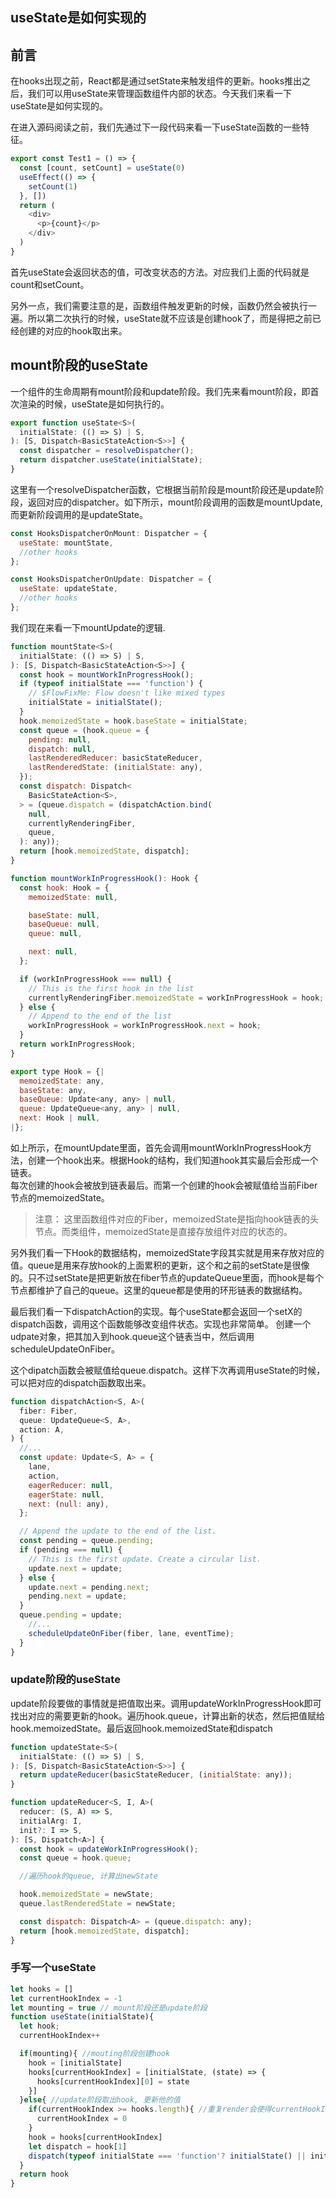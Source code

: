 ## useState是如何实现的

## 前言
在hooks出现之前，React都是通过setState来触发组件的更新。hooks推出之后，我们可以用useState来管理函数组件内部的状态。今天我们来看一下useState是如何实现的。

在进入源码阅读之前，我们先通过下一段代码来看一下useState函数的一些特征。

```javascript
export const Test1 = () => {
  const [count, setCount] = useState(0)
  useEffect(() => {
    setCount(1)
  }, [])
  return (
    <div>
      <p>{count}</p>
    </div>
  )
}
```

首先useState会返回状态的值，可改变状态的方法。对应我们上面的代码就是count和setCount。    

另外一点，我们需要注意的是，函数组件触发更新的时候，函数仍然会被执行一遍。所以第二次执行的时候，useState就不应该是创建hook了，而是得把之前已经创建的对应的hook取出来。


## mount阶段的useState
一个组件的生命周期有mount阶段和update阶段。我们先来看mount阶段，即首次渲染的时候，useState是如何执行的。

```javascript
export function useState<S>(
  initialState: (() => S) | S,
): [S, Dispatch<BasicStateAction<S>>] {
  const dispatcher = resolveDispatcher();
  return dispatcher.useState(initialState);
}
```
这里有一个resolveDispatcher函数，它根据当前阶段是mount阶段还是update阶段，返回对应的dispatcher。如下所示，mount阶段调用的函数是mountUpdate, 而更新阶段调用的是updateState。

```javascript
const HooksDispatcherOnMount: Dispatcher = {
  useState: mountState,
  //other hooks
};

const HooksDispatcherOnUpdate: Dispatcher = {
  useState: updateState,
  //other hooks
};
```

我们现在来看一下mountUpdate的逻辑.

```javascript
function mountState<S>(
  initialState: (() => S) | S,
): [S, Dispatch<BasicStateAction<S>>] {
  const hook = mountWorkInProgressHook();
  if (typeof initialState === 'function') {
    // $FlowFixMe: Flow doesn't like mixed types
    initialState = initialState();
  }
  hook.memoizedState = hook.baseState = initialState;
  const queue = (hook.queue = {
    pending: null,
    dispatch: null,
    lastRenderedReducer: basicStateReducer,
    lastRenderedState: (initialState: any),
  });
  const dispatch: Dispatch<
    BasicStateAction<S>,
  > = (queue.dispatch = (dispatchAction.bind(
    null,
    currentlyRenderingFiber,
    queue,
  ): any));
  return [hook.memoizedState, dispatch];
}

function mountWorkInProgressHook(): Hook {
  const hook: Hook = {
    memoizedState: null,

    baseState: null,
    baseQueue: null,
    queue: null,

    next: null,
  };

  if (workInProgressHook === null) {
    // This is the first hook in the list
    currentlyRenderingFiber.memoizedState = workInProgressHook = hook;
  } else {
    // Append to the end of the list
    workInProgressHook = workInProgressHook.next = hook;
  }
  return workInProgressHook;
}

export type Hook = {|
  memoizedState: any,
  baseState: any,
  baseQueue: Update<any, any> | null,
  queue: UpdateQueue<any, any> | null,
  next: Hook | null,
|};
```
如上所示，在mountUpdate里面，首先会调用mountWorkInProgressHook方法，创建一个hook出来。根据Hook的结构，我们知道hook其实最后会形成一个链表。  
每次创建的hook会被放到链表最后。而第一个创建的hook会被赋值给当前Fiber节点的memoizedState。
> 注意： 这里函数组件对应的Fiber，memoizedState是指向hook链表的头节点。而类组件，memoizedState是直接存放组件对应的状态的。

另外我们看一下Hook的数据结构，memoizedState字段其实就是用来存放对应的值。queue是用来存放hook的上面累积的更新，这个和之前的setState是很像的。只不过setState是把更新放在fiber节点的updateQueue里面，而hook是每个节点都维护了自己的queue。这里的queue都是使用的环形链表的数据结构。 

最后我们看一下dispatchAction的实现。每个useState都会返回一个setX的dispatch函数，调用这个函数能够改变组件状态。实现也非常简单。 创建一个udpate对象，把其加入到hook.queue这个链表当中，然后调用scheduleUpdateOnFiber。  

这个dipatch函数会被赋值给queue.dispatch。这样下次再调用useState的时候，可以把对应的dispatch函数取出来。

```javascript
function dispatchAction<S, A>(
  fiber: Fiber,
  queue: UpdateQueue<S, A>,
  action: A,
) {
  //...
  const update: Update<S, A> = {
    lane,
    action,
    eagerReducer: null,
    eagerState: null,
    next: (null: any),
  };

  // Append the update to the end of the list.
  const pending = queue.pending;
  if (pending === null) {
    // This is the first update. Create a circular list.
    update.next = update;
  } else {
    update.next = pending.next;
    pending.next = update;
  }
  queue.pending = update;
    //...
    scheduleUpdateOnFiber(fiber, lane, eventTime);
  }
}
``` 

### update阶段的useState

update阶段要做的事情就是把值取出来。调用updateWorkInProgressHook即可找出对应的需要更新的hook。遍历hook.queue，计算出新的状态，然后把值赋给hook.memoizedState。最后返回hook.memoizedState和dispatch

```javascript
function updateState<S>(
  initialState: (() => S) | S,
): [S, Dispatch<BasicStateAction<S>>] {
  return updateReducer(basicStateReducer, (initialState: any));
}

function updateReducer<S, I, A>(
  reducer: (S, A) => S,
  initialArg: I,
  init?: I => S,
): [S, Dispatch<A>] {
  const hook = updateWorkInProgressHook();
  const queue = hook.queue;

  //遍历hook的queue, 计算出newState 

  hook.memoizedState = newState;
  queue.lastRenderedState = newState;

  const dispatch: Dispatch<A> = (queue.dispatch: any);
  return [hook.memoizedState, dispatch];
}
```


### 手写一个useState 

```javascript
let hooks = []
let currentHookIndex = -1
let mounting = true // mount阶段还是update阶段
function useState(initialState){
  let hook;
  currentHookIndex++

  if(mounting){ //mouting阶段创建hook
    hook = [initialState]
    hooks[currentHookIndex] = [initialState, (state) => {
      hooks[currentHookIndex][0] = state
    }]
  }else{ //update阶段取出hook, 更新他的值
    if(currentHookIndex >= hooks.length){ //重复render会使得currentHookIndex越界，这时要回到顶点
      currentHookIndex = 0
    }
    hook = hooks[currentHookIndex]
    let dispatch = hook[1]
    dispatch(typeof initialState === 'function'? initialState() || initialState)
  }
  return hook
}
```